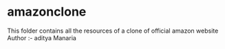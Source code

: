 # amazonclone
This folder contains all the resources of a clone of official amazon website
Author :- aditya Manaria
